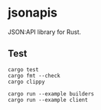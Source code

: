 jsonapis
========

JSON:API library for Rust.



Test
----

```
cargo test
cargo fmt --check
cargo clippy

cargo run --example builders
cargo run --example client
```
